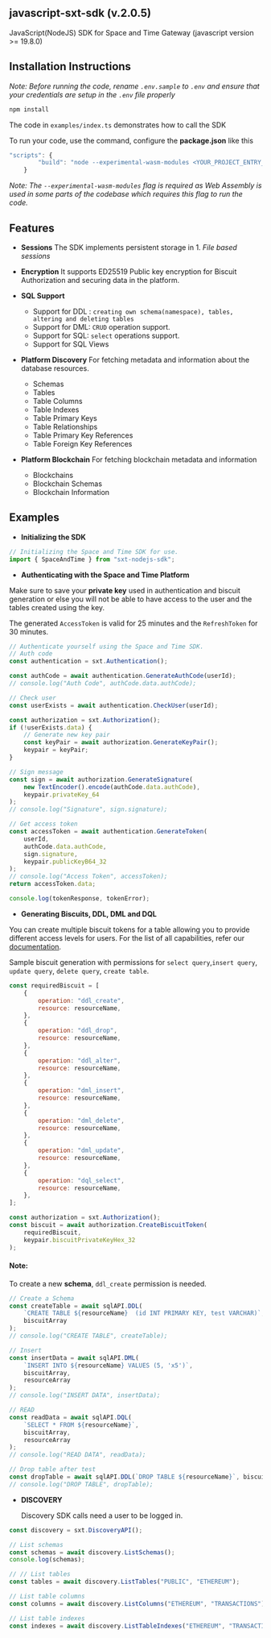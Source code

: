 ## javascript-sxt-sdk (v.2.0.5)

JavaScript(NodeJS) SDK for Space and Time Gateway (javascript version >= 19.8.0)

## Installation Instructions

_Note: Before running the code, rename `.env.sample` to `.env` and ensure that your credentials are setup in the `.env` file properly_

```sh
npm install
```

The code in `examples/index.ts` demonstrates how to call the SDK

To run your code, use the command, configure the **package.json** like this

```js
"scripts": {
        "build": "node --experimental-wasm-modules <YOUR_PROJECT_ENTRY_POINT.js>",
    }

```

_Note: The `--experimental-wasm-modules` flag is required as Web Assembly is used in some parts of the codebase
which requires this flag to run the code._

## Features

-   **Sessions**
    The SDK implements persistent storage in 1. _File based sessions_

-   **Encryption**
    It supports ED25519 Public key encryption for Biscuit Authorization and securing data in the platform.

-   **SQL Support**

    -   Support for DDL : `creating own schema(namespace), tables, altering and deleting tables`
    -   Support for DML: `CRUD` operation support.
    -   Support for SQL: `select` operations support.
    -   Support for SQL Views

-   **Platform Discovery**
    For fetching metadata and information about the database resources.

    -   Schemas
    -   Tables
    -   Table Columns
    -   Table Indexes
    -   Table Primary Keys
    -   Table Relationships
    -   Table Primary Key References
    -   Table Foreign Key References

-   **Platform Blockchain**
    For fetching blockchain metadata and information
    -   Blockchains
    -   Blockchain Schemas
    -   Blockchain Information

## Examples

-   **Initializing the SDK**

```js
// Initializing the Space and Time SDK for use.
import { SpaceAndTime } from "sxt-nodejs-sdk";
```

-   **Authenticating with the Space and Time Platform**

Make sure to save your **private key** used in authentication and biscuit generation or else you will not be able to have access to the user and the tables created using the key.

The generated `AccessToken` is valid for 25 minutes and the `RefreshToken` for 30 minutes.

```js
// Authenticate yourself using the Space and Time SDK.
// Auth code
const authentication = sxt.Authentication();

const authCode = await authentication.GenerateAuthCode(userId);
// console.log("Auth Code", authCode.data.authCode);

// Check user
const userExists = await authentication.CheckUser(userId);

const authorization = sxt.Authorization();
if (!userExists.data) {
    // Generate new key pair
    const keyPair = await authorization.GenerateKeyPair();
    keypair = keyPair;
}

// Sign message
const sign = await authorization.GenerateSignature(
    new TextEncoder().encode(authCode.data.authCode),
    keypair.privateKey_64
);
// console.log("Signature", sign.signature);

// Get access token
const accessToken = await authentication.GenerateToken(
    userId,
    authCode.data.authCode,
    sign.signature,
    keypair.publicKeyB64_32
);
// console.log("Access Token", accessToken);
return accessToken.data;

console.log(tokenResponse, tokenError);
```

-   **Generating Biscuits, DDL, DML and DQL**

You can create multiple biscuit tokens for a table allowing you to provide different access levels for users. For the list of all capabilities, refer our [documentation](https://docs.spaceandtime.io/docs/biscuit-authorization).

Sample biscuit generation with permissions for `select query`,`insert query`, `update query`, `delete query`, `create table`.

```js
const requiredBiscuit = [
    {
        operation: "ddl_create",
        resource: resourceName,
    },
    {
        operation: "ddl_drop",
        resource: resourceName,
    },
    {
        operation: "ddl_alter",
        resource: resourceName,
    },
    {
        operation: "dml_insert",
        resource: resourceName,
    },
    {
        operation: "dml_delete",
        resource: resourceName,
    },
    {
        operation: "dml_update",
        resource: resourceName,
    },
    {
        operation: "dql_select",
        resource: resourceName,
    },
];

const authorization = sxt.Authorization();
const biscuit = await authorization.CreateBiscuitToken(
    requiredBiscuit,
    keypair.biscuitPrivateKeyHex_32
);
```

#### Note:

To create a new **schema**, `ddl_create` permission is needed.

```js
// Create a Schema
const createTable = await sqlAPI.DDL(
    `CREATE TABLE ${resourceName}  (id INT PRIMARY KEY, test VARCHAR)`,
    biscuitArray
);
// console.log("CREATE TABLE", createTable);

// Insert
const insertData = await sqlAPI.DML(
    `INSERT INTO ${resourceName} VALUES (5, 'x5')`,
    biscuitArray,
    resourceArray
);
// console.log("INSERT DATA", insertData);

// READ
const readData = await sqlAPI.DQL(
    `SELECT * FROM ${resourceName}`,
    biscuitArray,
    resourceArray
);
// console.log("READ DATA", readData);

// Drop table after test
const dropTable = await sqlAPI.DDL(`DROP TABLE ${resourceName}`, biscuitArray);
// console.log("DROP TABLE", dropTable);
```

-   **DISCOVERY**

    Discovery SDK calls need a user to be logged in.

```js
const discovery = sxt.DiscoveryAPI();

// List schemas
const schemas = await discovery.ListSchemas();
console.log(schemas);

// // List tables
const tables = await discovery.ListTables("PUBLIC", "ETHEREUM");

// List table columns
const columns = await discovery.ListColumns("ETHEREUM", "TRANSACTIONS");

// List table indexes
const indexes = await discovery.ListTableIndexes("ETHEREUM", "TRANSACTIONS");
```

